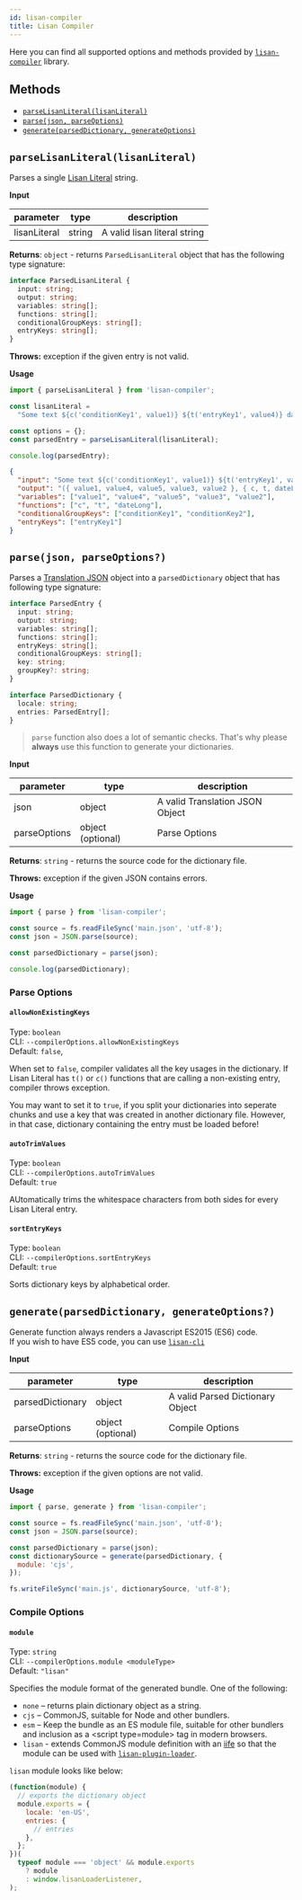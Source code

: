 ```yaml
---
id: lisan-compiler
title: Lisan Compiler
---
```


Here you can find all supported options and methods provided by
[`lisan-compiler`](/docs/what-is-lisan-compiler) library.

## Methods

- [`parseLisanLiteral(lisanLiteral)`](#parselisanliterallisanliteral)
- [`parse(json, parseOptions)`](#parsejson-parseoptions)
- [`generate(parsedDictionary, generateOptions)`](#generateparseddictionary-generateoptions)

<!-- markdownlint-disable MD036 -->

## `parseLisanLiteral(lisanLiteral)`

Parses a single [Lisan Literal](/docs/translations#lisan-literal) string.

**Input**

| parameter    | type   | description                  |
| ------------ | ------ | ---------------------------- |
| lisanLiteral | string | A valid lisan literal string |

**Returns**: `object` - returns `ParsedLisanLiteral` object
that has the following type signature:

```ts
interface ParsedLisanLiteral {
  input: string;
  output: string;
  variables: string[];
  functions: string[];
  conditionalGroupKeys: string[];
  entryKeys: string[];
}
```

**Throws:** exception if the given entry is not valid.

**Usage**

<!-- markdownlint-disable MD013 -->

```ts
import { parseLisanLiteral } from 'lisan-compiler';

const lisanLiteral =
  "Some text ${c('conditionKey1', value1)} ${t('entryKey1', value4)} dateLong(value5) ${c('conditionKey2', value3, {value2})}";

const options = {};
const parsedEntry = parseLisanLiteral(lisanLiteral);

console.log(parsedEntry);
```

```json
{
  "input": "Some text ${c('conditionKey1', value1)} ${t('entryKey1', value4)} dateLong(value5) ${c('conditionKey2', value3, {value2})}",
  "output": "({ value1, value4, value5, value3, value2 }, { c, t, dateLong }) => `Some text ${c('conditionKey1', value1)}  ${t('entryKey1', {value4})} ${dateLong(value5)} ${c('conditionKey2', value3, {value2})}`",
  "variables": ["value1", "value4", "value5", "value3", "value2"],
  "functions": ["c", "t", "dateLong"],
  "conditionalGroupKeys": ["conditionKey1", "conditionKey2"],
  "entryKeys": ["entryKey1"]
}
```

<!-- markdownlint-enable MD013 -->

## `parse(json, parseOptions?)`

Parses a [Translation JSON](/docs/translations) object into a
`parsedDictionary` object that has following type signature:

```ts
interface ParsedEntry {
  input: string;
  output: string;
  variables: string[];
  functions: string[];
  entryKeys: string[];
  conditionalGroupKeys: string[];
  key: string;
  groupKey?: string;
}

interface ParsedDictionary {
  locale: string;
  entries: ParsedEntry[];
}
```

> `parse` function also does a lot of semantic checks. That's why please **always**
> use this function to generate your dictionaries.

**Input**

| parameter    | type              | description                     |
| ------------ | ----------------- | ------------------------------- |
| json         | object            | A valid Translation JSON Object |
| parseOptions | object (optional) | Parse Options                   |

**Returns**: `string` - returns the source code for the dictionary file.

**Throws:** exception if the given JSON contains errors.

**Usage**

```js
import { parse } from 'lisan-compiler';

const source = fs.readFileSync('main.json', 'utf-8');
const json = JSON.parse(source);

const parsedDictionary = parse(json);

console.log(parsedDictionary);
```

### Parse Options

#### `allowNonExistingKeys`

Type: `boolean`<br>
CLI: `--compilerOptions.allowNonExistingKeys`<br>
Default: `false`,

When set to `false`, compiler validates all the key usages in the dictionary.
If Lisan Literal has `t()` or `c()` functions that
are calling a non-existing entry, compiler throws exception.

You may want to set it to `true`, if you split your dictionaries into seperate
chunks and use a key that was created in another dictionary file. However,
in that case, dictionary containing the entry must be loaded before!

#### `autoTrimValues`

Type: `boolean`<br>
CLI: `--compilerOptions.autoTrimValues`<br>
Default: `true`

AUtomatically trims the whitespace characters
from both sides for every Lisan Literal entry.

#### `sortEntryKeys`

Type: `boolean`<br>
CLI: `--compilerOptions.sortEntryKeys`<br>
Default: `true`

Sorts dictionary keys by alphabetical order.

## `generate(parsedDictionary, generateOptions?)`

Generate function always renders a Javascript ES2015 (ES6) code.<br>
If you wish to have ES5 code, you can use
[`lisan-cli`](/docs/what-is-lisan-cli)

**Input**

| parameter        | type              | description                      |
| ---------------- | ----------------- | -------------------------------- |
| parsedDictionary | object            | A valid Parsed Dictionary Object |
| parseOptions     | object (optional) | Compile Options                  |

**Returns**: `string` - returns the source code for the dictionary file.

**Throws:** exception if the given options are not valid.

**Usage**

```js
import { parse, generate } from 'lisan-compiler';

const source = fs.readFileSync('main.json', 'utf-8');
const json = JSON.parse(source);

const parsedDictionary = parse(json);
const dictionarySource = generate(parsedDictionary, {
  module: 'cjs',
});

fs.writeFileSync('main.js', dictionarySource, 'utf-8');
```

### Compile Options

#### `module`

Type: `string`<br>
CLI: `--compilerOptions.module <moduleType>`<br>
Default: `"lisan"`

Specifies the module format of the generated bundle. One of the following:

- `none` – returns plain dictionary object as a string.
- `cjs` – CommonJS, suitable for Node and other bundlers.
- `esm` – Keep the bundle as an ES module file, suitable for other bundlers
  and inclusion as a &lt;script type=module&gt; tag in modern browsers.
- `lisan` - extends CommonJS module definition with an [iife](https://developer.mozilla.org/en-US/docs/Glossary/IIFE)
  so that the module can be used with
  [`lisan-plugin-loader`](/docs/lisan-plugin-loader).

`lisan` module looks like below:

```js
(function(module) {
  // exports the dictionary object
  module.exports = {
    locale: 'en-US',
    entries: {
      // entries
    },
  };
})(
  typeof module === 'object' && module.exports
    ? module
    : window.lisanLoaderListener,
);
```

